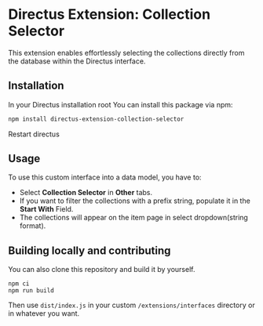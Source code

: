 # Directus Extension: Collection Selector

This extension enables effortlessly selecting the collections directly from the database within the Directus interface.

## Installation

In your Directus installation root
You can install this package via npm:

```bash
npm install directus-extension-collection-selector
```

Restart directus

## Usage

To use this custom interface into a data model, you have to:

- Select **Collection Selector** in **Other** tabs.
- If you want to filter the collections with a prefix string, populate it in the **Start With** Field.
- The collections will appear on the item page in select dropdown(string format).

## Building locally and contributing

You can also clone this repository and build it by yourself.

```
npm ci
npm run build
```

Then use `dist/index.js` in your custom `/extensions/interfaces` directory or in whatever you want.